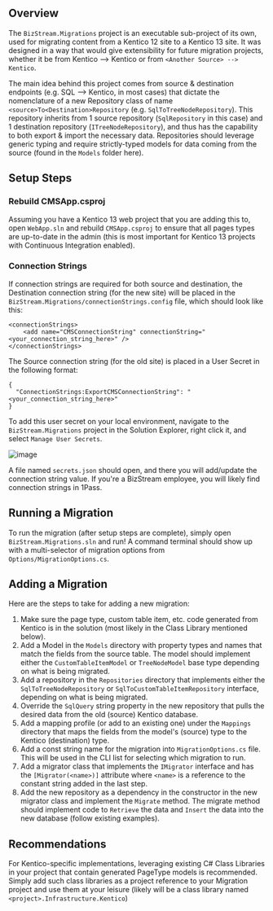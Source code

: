 ## Overview
The `BizStream.Migrations` project is an executable sub-project of its own, used for migrating content from a Kentico 12 site to a Kentico 13 site. It was designed in a way that would give extensibility for future migration projects, whether it be from Kentico --> Kentico or from `<Another Source> --> Kentico`.

The main idea behind this project comes from source & destination endpoints (e.g. SQL --> Kentico, in most cases) that dictate the nomenclature of a new Repository class of name `<source>To<Destination>Repository` (e.g. `SqlToTreeNodeRepository`). This repository inherits from 1 source repository (`SqlRepository` in this case) and 1 destination repository (`ITreeNodeRepository`), and thus has the capability to both export & import the necessary data. Repositories should leverage generic typing and require strictly-typed models for data coming from the source (found in the `Models` folder here).


## Setup Steps

### Rebuild CMSApp.csproj
Assuming you have a Kentico 13 web project that you are adding this to, open `WebApp.sln` and rebuild `CMSApp.csproj` to ensure that all pages types are up-to-date in the admin (this is most important for Kentico 13 projects with Continuous Integration enabled).

### Connection Strings
If connection strings are required for both source and destination, the Destination connection string (for the new site) will be placed in the `BizStream.Migrations/connectionStrings.config` file, which should look like this:

```
<connectionStrings>
	<add name="CMSConnectionString" connectionString="<your_connection_string_here>" />
</connectionStrings>
```

The Source connection string (for the old site) is placed in a User Secret in the following format:

```
{
  "ConnectionStrings:ExportCMSConnectionString": "<your_connection_string_here>"
}
```

To add this user secret on your local environment, navigate to the `BizStream.Migrations` project in the Solution Explorer, right click it, and select `Manage User Secrets`.

![image](https://github.com/BizStream/altafiber-web/assets/105802092/a12ba903-8626-42b4-80f9-35b0558632f7)

A file named `secrets.json` should open, and there you will add/update the connection string value. If you're a BizStream employee, you will likely find connection strings in 1Pass.

## Running a Migration
To run the migration (after setup steps are complete), simply open `BizStream.Migrations.sln` and run! A command terminal should show up with a multi-selector of migration options from `Options/MigrationOptions.cs`.

## Adding a Migration
Here are the steps to take for adding a new migration:

1. Make sure the page type, custom table item, etc. code generated from Kentico is in the solution (most likely in the Class Library mentioned below).
2. Add a Model in the `Models` directory with property types and names that match the fields from the source table. The model should implement either the `CustomTableItemModel` or `TreeNodeModel` base type depending on what is being migrated.
3. Add a repository in the `Repositories` directory that implements either the `SqlToTreeNodeRepository` or `SqlToCustomTableItemRepository` interface, depending on what is being migrated.
4. Override the `SqlQuery` string property in the new repository that pulls the desired data from the old (source) Kentico database.
5. Add a mapping profile (or add to an existing one) under the `Mappings` directory that maps the fields from the model's (source) type to the Kentico (destination) type.
6. Add a const string name for the migration into `MigrationOptions.cs` file. This will be used in the CLI list for selecting which migration to run.
7. Add a migrator class that implements the `IMigrator` interface and has the `[Migrator(<name>)]` attribute where `<name>` is a reference to the constant string added in the last step.
8. Add the new repository as a dependency in the constructor in the new migrator class and implement the `Migrate` method. The migrate method should implement code to `Retrieve` the data and `Insert` the data into the new database (follow existing examples).

## Recommendations
For Kentico-specific implementations, leveraging existing C# Class Libraries in your project that contain generated PageType models is recommended. Simply add such class libraries as a project reference to your Migration project and use them at your leisure (likely will be a class library named `<project>.Infrastructure.Kentico`)
